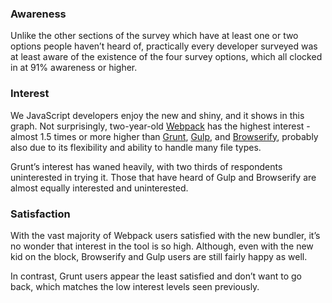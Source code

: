 ### Awareness

Unlike the other sections of the survey which have at least one or two options people haven’t heard of, practically every developer surveyed was at least aware of the existence of the four survey options, which all clocked in at 91% awareness or higher.

### Interest

We JavaScript developers enjoy the new and shiny, and it shows in this graph. Not surprisingly, two-year-old [Webpack](https://webpack.github.io/) has the highest interest - almost 1.5 times or more higher than [Grunt](http://gruntjs.com/), [Gulp](http://gulpjs.com/), and [Browserify](http://browserify.org/), probably also due to its flexibility and ability to handle many file types.

Grunt’s interest has waned heavily, with two thirds of respondents uninterested in trying it. Those that have heard of Gulp and Browserify are almost equally interested and uninterested.

### Satisfaction

With the vast majority of Webpack users satisfied with the new bundler, it’s no wonder that interest in the tool is so high. Although, even with the new kid on the block, Browserify and Gulp users are still fairly happy as well. 

In contrast, Grunt users appear the least satisfied and don’t want to go back, which matches the low interest levels seen previously.